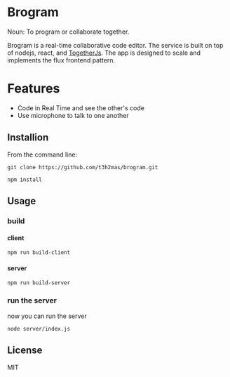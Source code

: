 # Brogram
Noun: To program or collaborate together.

Brogram is a real-time collaborative code editor. The service is built on top of nodejs, react, and [TogetherJs](https://togetherjs.com/). The app is designed to scale and implements the flux frontend pattern. 

# Features
* Code in Real Time and see the other's code
* Use microphone to talk to one another

## Installion 
From the command line:

`git clone https://github.com/t3h2mas/brogram.git`

`npm install`

## Usage

### build

#### client
`npm run build-client`

#### server
`npm run build-server`

### run the server
now you can run the server

`node server/index.js`

## License
 
MIT
